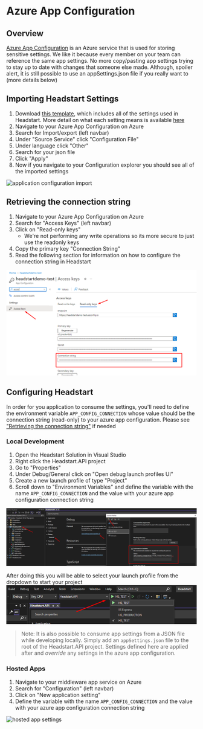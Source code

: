 # Azure App Configuration

## Overview
[Azure App Configuration](https://docs.microsoft.com/en-us/azure/azure-app-configuration/overview) is an Azure service that is used for storing sensitive settings. We like it because every member on your team can reference the same app settings. No more copy/pasting app settings trying to stay up to date with changes that someone else made. Although, spoiler alert, it is still possible to use an appSettings.json file if you really want to (more details below)

## Importing Headstart Settings

1. Download <a id="raw-url" href="https://raw.githubusercontent.com/ordercloud-api/headstart/development/assets/templates/AppSettingConfigTemplate.json" download>this template</a>, which includes all of the settings used in Headstart. More detail on what each setting means is available [here](./src/Middleware/src/Headstart.API/AppSettingsReadme.md)
2. Navigate to your Azure App Configuration on Azure
3. Search for Import/export (left navbar)
4. Under "Source Service" click "Configuration File"
5. Under language click "Other"
6. Search for your json file
7. Click "Apply" 
8. Now if you navigate to your Configuration explorer you should see all of the imported settings

![application configuration import](../assets/images/app-configuration-import.png)


## Retrieving the connection string
1. Navigate to your Azure App Configuration on Azure
2. Search for "Access Keys" (left navbar)
3. Click on "Read-only keys"
    - We're not performing any write operations so its more secure to just use the readonly keys
4. Copy the primary key "Connection String"
5. Read the following section for information on how to configure the connection string in Headstart

![app configuration connection string](../assets/images/app-configuration-connection-string.png)

## Configuring Headstart

In order for you application to consume the settings, you'll need to define the environment variable `APP_CONFIG_CONNECTION` whose value should be the connection string (read-only) to your azure app configuration. Please see ["Retrieving the connection string"](#retrieving-the-connection-string) if needed

### Local Development
1. Open the Headstart Solution in Visual Studio
2. Right click the Headstart.API project
3. Go to "Properties"
4. Under Debug/General click on "Open debug launch profiles UI"
5. Create a new launch profile of type "Project"
6. Scroll down to "Environment Variables" and define the variable with the name `APP_CONFIG_CONNECTION` and the value with your azure app configuration connection string

![local app settings1](../assets/images/local-app-settings1.png)

After doing this you will be able to select your launch profile from the dropdown to start your project
![local app settings2](../assets/images/local-app-settings2.png)

> Note: It is also possible to consume app settings from a JSON file while developing locally. Simply add an `appSettings.json` file to the root of the Headstart.API project. Settings defined here are applied after and *override* any settings in the azure app configuration.

### Hosted Apps

1. Navigate to your middleware app service on Azure
2. Search for "Configuration" (left navbar)
3. Click on "New application setting"
4. Define the variable with the name `APP_CONFIG_CONNECTION` and the value with your azure app configuration connection string

![hosted app settings](../assets/images/remote-app-settings.png)